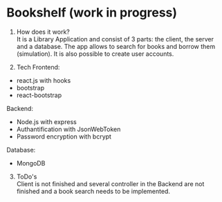 # Bookshelf (work in progress)

1. How does it work?   
  It is a Library Application and consist of 3 parts: the client, the server and a database. The app allows to search for books and borrow them (simulation). It is also possible to create user accounts.

2. Tech
Frontend:
- react.js with hooks
- bootstrap
- react-bootstrap

Backend:
- Node.js with express
- Authantification with JsonWebToken
- Password encryption with bcrypt

Database:
- MongoDB

3. ToDo's   
   Client is not finished and several controller in the Backend are not finished and a book search needs to be implemented.
